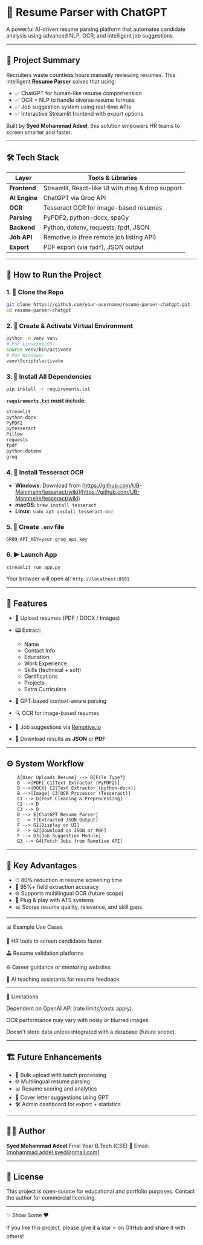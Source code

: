 # 🧠 Resume Parser with ChatGPT

A powerful AI-driven resume parsing platform that automates candidate analysis using advanced NLP, OCR, and intelligent job suggestions.



---

## 📌 Project Summary

Recruiters waste countless hours manually reviewing resumes. This intelligent **Resume Parser** solves that using:

* ✅ ChatGPT for human-like resume comprehension
* ✅ OCR + NLP to handle diverse resume formats
* ✅ Job suggestion system using real-time APIs
* ✅ Interactive Streamlit frontend with export options

Built by **Syed Mohammad Adeel**, this solution empowers HR teams to screen smarter and faster.

---

## 🛠️ Tech Stack

| Layer         | Tools & Libraries                                 |
| ------------- | ------------------------------------------------- |
| **Frontend**  | Streamlit, React-like UI with drag & drop support |
| **AI Engine** | ChatGPT via Groq API                              |
| **OCR**       | Tesseract OCR for image-based resumes             |
| **Parsing**   | PyPDF2, python-docx, spaCy                        |
| **Backend**   | Python, dotenv, requests, fpdf, JSON              |
| **Job API**   | Remotive.io (free remote job listing API)         |
| **Export**    | PDF export (via `fpdf`), JSON output              |

---

## 🚀 How to Run the Project

### 1. 📅 Clone the Repo

```bash
git clone https://github.com/your-username/resume-parser-chatgpt.git
cd resume-parser-chatgpt
```

### 2. 🐍 Create & Activate Virtual Environment

```bash
python -m venv venv
# For Linux/macOS:
source venv/bin/activate
# For Windows:
venv\Scripts\activate
```

### 3. 📆 Install All Dependencies

```bash
pip install -r requirements.txt
```

**`requirements.txt` must include:**

```txt
streamlit
python-docx
PyPDF2
pytesseract
Pillow
requests
fpdf
python-dotenv
groq
```

### 4. 📂 Install Tesseract OCR

* **Windows**: Download from [https://github.com/UB-Mannheim/tesseract/wiki](https://github.com/UB-Mannheim/tesseract/wiki)
* **macOS**: `brew install tesseract`
* **Linux**: `sudo apt install tesseract-ocr`

### 5. 🔑 Create `.env` file

```env
GROQ_API_KEY=your_groq_api_key
```

### 6. ▶️ Launch App

```bash
streamlit run app.py
```

Your browser will open at:
`http://localhost:8501`

---

## 🧠 Features

* 📌 Upload resumes (PDF / DOCX / Images)
* 📟 Extract:

  * Name
  * Contact Info
  * Education
  * Work Experience
  * Skills (technical + soft)
  * Certifications
  * Projects
  * Extra Curriculars
* 🤖 GPT-based context-aware parsing
* 🔍 OCR for image-based resumes
* 💼 Job suggestions via [Remotive.io](https://remotive.io/api-documentation)
* 📅 Download results as **JSON** or **PDF**

---



## ⚙️ System Workflow

```graph TD
    A[User Uploads Resume] --> B{File Type?}
    B -->|PDF| C1[Text Extractor (PyPDF2)]
    B -->|DOCX| C2[Text Extractor (python-docx)]
    B -->|Image| C3[OCR Processor (Tesseract)]
    C1 --> D[Text Cleaning & Preprocessing]
    C2 --> D
    C3 --> D
    D --> E[ChatGPT Resume Parser]
    E --> F[Extracted JSON Output]
    F --> G1[Display on UI]
    F --> G2[Download as JSON or PDF]
    F --> G3[Job Suggestion Module]
    G3 --> G4[Fetch Jobs from Remotive API]
```

---

## 🌟 Key Advantages

* ⏱ 80% reduction in resume screening time
* 🤖 95%+ field extraction accuracy
* 🌐 Supports multilingual OCR (future scope)
* 📎 Plug & play with ATS systems
* 📊 Scores resume quality, relevance, and skill gaps
  

---
📊 Example Use Cases

💼 HR tools to screen candidates faster

🕹️ Resume validation platforms

🌐 Career guidance or mentoring websites

🤖 AI teaching assistants for resume feedback

---

🚫 Limitations

Dependent on OpenAI API (rate limits/costs apply).

OCR performance may vary with noisy or blurred images.

Doesn't store data unless integrated with a database (future scope).

---

## 🏗️ Future Enhancements

* 📂 Bulk upload with batch processing
* 🌐 Multilingual resume parsing
* 📊 Resume scoring and analytics
* 📄 Cover letter suggestions using GPT
* 🛠️ Admin dashboard for export + statistics

---

## 👨‍💼 Author

**Syed Mohammad Adeel**
Final Year B.Tech (CSE)
📧 Email: [mohammad.addel.syed@gmail.com]

---



## 📃 License

This project is open-source for educational and portfolio purposes.
Contact the author for commercial licensing.

---


✨ Show Some ❤️

If you like this project, please give it a star ⭐ on GitHub and share it with others!
